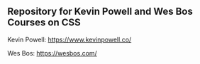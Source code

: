 ## Repository for Kevin Powell  and Wes Bos Courses on CSS

Kevin Powell: https://www.kevinpowell.co/

Wes Bos: https://wesbos.com/
